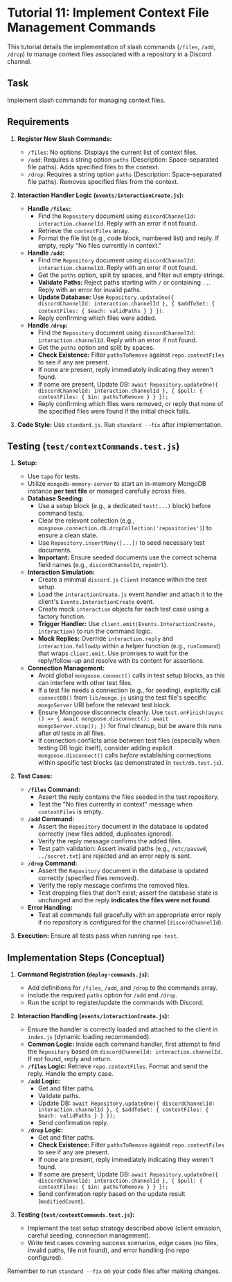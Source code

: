 # Tutorial 11: Implement Context File Management Commands

This tutorial details the implementation of slash commands (`/files`, `/add`, `/drop`) to manage context files associated with a repository in a Discord channel.

## Task

Implement slash commands for managing context files.

## Requirements

1.  **Register New Slash Commands:**
    *   `/files`: No options. Displays the current list of context files.
    *   `/add`: Requires a string option `paths` (Description: Space-separated file paths). Adds specified files to the context.
    *   `/drop`: Requires a string option `paths` (Description: Space-separated file paths). Removes specified files from the context.

2.  **Interaction Handler Logic (`events/interactionCreate.js`):**
    *   **Handle `/files`:**
        *   Find the `Repository` document using `discordChannelId: interaction.channelId`. Reply with an error if not found.
        *   Retrieve the `contextFiles` array.
        *   Format the file list (e.g., code block, numbered list) and reply. If empty, reply "No files currently in context."
    *   **Handle `/add`:**
        *   Find the `Repository` document using `discordChannelId: interaction.channelId`. Reply with an error if not found.
        *   Get the `paths` option, split by spaces, and filter out empty strings.
        *   **Validate Paths:** Reject paths starting with `/` or containing `..`. Reply with an error for invalid paths.
        *   **Update Database:** Use `Repository.updateOne({ discordChannelId: interaction.channelId }, { $addToSet: { contextFiles: { $each: validPaths } } })`.
        *   Reply confirming which files were added.
    *   **Handle `/drop`:**
        *   Find the `Repository` document using `discordChannelId: interaction.channelId`. Reply with an error if not found.
        *   Get the `paths` option and split by spaces.
        *   **Check Existence:** Filter `pathsToRemove` against `repo.contextFiles` to see if any are present.
        *   If none are present, reply immediately indicating they weren't found.
        *   If some are present, Update DB: `await Repository.updateOne({ discordChannelId: interaction.channelId }, { $pull: { contextFiles: { $in: pathsToRemove } } });`
        *   Reply confirming which files were removed, or reply that none of the specified files were found if the initial check fails.

3.  **Code Style:** Use `standard.js`. Run `standard --fix` after implementation.

## Testing (`test/contextCommands.test.js`)

1.  **Setup:**
    *   Use `tape` for tests.
    *   Utilize `mongodb-memory-server` to start an in-memory MongoDB instance **per test file** or managed carefully across files.
    *   **Database Seeding:**
        *   Use a setup block (e.g., a dedicated `test(...)` block) before command tests.
        *   Clear the relevant collection (e.g., `mongoose.connection.db.dropCollection('repositories')`) to ensure a clean state.
        *   Use `Repository.insertMany([...])` to seed necessary test documents.
        *   **Important:** Ensure seeded documents use the correct schema field names (e.g., `discordChannelId`, `repoUrl`).
    *   **Interaction Simulation:**
        *   Create a minimal `discord.js` `Client` instance within the test setup.
        *   Load the `interactionCreate.js` event handler and attach it to the client's `Events.InteractionCreate` event.
        *   Create mock `interaction` objects for each test case using a factory function.
        *   **Trigger Handler:** Use `client.emit(Events.InteractionCreate, interaction)` to run the command logic.
        *   **Mock Replies:** Override `interaction.reply` and `interaction.followUp` within a helper function (e.g., `runCommand`) that wraps `client.emit`. Use promises to wait for the reply/follow-up and resolve with its content for assertions.
    *   **Connection Management:**
        *   Avoid global `mongoose.connect()` calls in test setup blocks, as this can interfere with other test files.
        *   If a test file needs a connection (e.g., for seeding), explicitly call `connectDB()` from `lib/mongo.js` using the test file's specific `mongoServer` URI before the relevant test block.
        *   Ensure Mongoose disconnects cleanly. Use `test.onFinish(async () => { await mongoose.disconnect(); await mongoServer.stop(); })` for final cleanup, but be aware this runs after *all* tests in all files.
        *   If connection conflicts arise between test files (especially when testing DB logic itself), consider adding explicit `mongoose.disconnect()` calls *before* establishing connections within specific test blocks (as demonstrated in `test/db.test.js`).

2.  **Test Cases:**
    *   **`/files` Command:**
        *   Assert the reply contains the files seeded in the test repository.
        *   Test the "No files currently in context" message when `contextFiles` is empty.
    *   **`/add` Command:**
        *   Assert the `Repository` document in the database is updated correctly (new files added, duplicates ignored).
        *   Verify the reply message confirms the added files.
        *   Test path validation: Assert invalid paths (e.g., `/etc/passwd`, `../secret.txt`) are rejected and an error reply is sent.
    *   **`/drop` Command:**
        *   Assert the `Repository` document in the database is updated correctly (specified files removed).
        *   Verify the reply message confirms the removed files.
        *   Test dropping files that don't exist; assert the database state is unchanged and the reply **indicates the files were not found**.
    *   **Error Handling:**
        *   Test all commands fail gracefully with an appropriate error reply if no repository is configured for the channel (`discordChannelId`).

3.  **Execution:** Ensure all tests pass when running `npm test`.

## Implementation Steps (Conceptual)

1.  **Command Registration (`deploy-commands.js`):**
    *   Add definitions for `/files`, `/add`, and `/drop` to the commands array.
    *   Include the required `paths` option for `/add` and `/drop`.
    *   Run the script to register/update the commands with Discord.

2.  **Interaction Handling (`events/interactionCreate.js`):**
    *   Ensure the handler is correctly loaded and attached to the client in `index.js` (dynamic loading recommended).
    *   **Common Logic:** Inside each command handler, first attempt to find the `Repository` based on `discordChannelId: interaction.channelId`. If not found, reply and return.
    *   **`/files` Logic:** Retrieve `repo.contextFiles`. Format and send the reply. Handle the empty case.
    *   **`/add` Logic:**
        *   Get and filter paths.
        *   Validate paths.
        *   Update DB: `await Repository.updateOne({ discordChannelId: interaction.channelId }, { $addToSet: { contextFiles: { $each: validPaths } } });`
        *   Send confirmation reply.
    *   **`/drop` Logic:**
        *   Get and filter paths.
        *   **Check Existence:** Filter `pathsToRemove` against `repo.contextFiles` to see if any are present.
        *   If none are present, reply immediately indicating they weren't found.
        *   If some are present, Update DB: `await Repository.updateOne({ discordChannelId: interaction.channelId }, { $pull: { contextFiles: { $in: pathsToRemove } } });`
        *   Send confirmation reply based on the update result (`modifiedCount`).

3.  **Testing (`test/contextCommands.test.js`):**
    *   Implement the test setup strategy described above (client emission, careful seeding, connection management).
    *   Write test cases covering success scenarios, edge cases (no files, invalid paths, file not found), and error handling (no repo configured).

Remember to run `standard --fix` on your code files after making changes. 